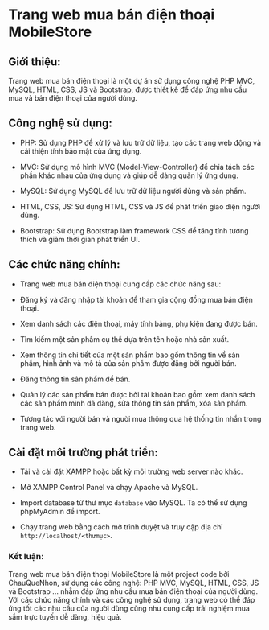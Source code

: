 # Trang web mua bán điện thoại MobileStore

## Giới thiệu:

Trang web mua bán điện thoại là một dự án sử dụng công nghệ PHP MVC, MySQL, HTML, CSS, JS và Bootstrap, được thiết kế để đáp ứng nhu cầu mua và bán điện thoại của người dùng.

## Công nghệ sử dụng:

- PHP: Sử dụng PHP để xử lý và lưu trữ dữ liệu, tạo các trang web động và cải thiện tính bảo mật của ứng dụng.

- MVC: Sử dụng mô hình MVC (Model-View-Controller) để chia tách các phần khác nhau của ứng dụng và giúp dễ dàng quản lý ứng dụng.

- MySQL: Sử dụng MySQL để lưu trữ dữ liệu người dùng và sản phẩm.

- HTML, CSS, JS: Sử dụng HTML, CSS và JS để phát triển giao diện người dùng.

- Bootstrap: Sử dụng Bootstrap làm framework CSS để tăng tính tương thích và giảm thời gian phát triển UI.

## Các chức năng chính:

- Trang web mua bán điện thoại cung cấp các chức năng sau:

- Đăng ký và đăng nhập tài khoản để tham gia cộng đồng mua bán điện thoại.

- Xem danh sách các điện thoại, máy tính bảng, phụ kiện đang được bán.

- Tìm kiếm một sản phẩm cụ thể dựa trên tên hoặc nhà sản xuất.

- Xem thông tin chi tiết của một sản phẩm bao gồm thông tin về sản phẩm, hình ảnh và mô tả của sản phẩm được đăng bởi người bán.

- Đăng thông tin sản phẩm để bán.

- Quản lý các sản phẩm bán được bởi tài khoản bao gồm xem danh sách các sản phẩm mình đã đăng, sửa thông tin sản phẩm, xóa sản phẩm.

- Tương tác với người bán và người mua thông qua hệ thống tin nhắn trong trang web.

## Cài đặt môi trường phát triển:

- Tải và cài đặt XAMPP hoặc bất kỳ môi trường web server nào khác.

- Mở XAMPP Control Panel và chạy Apache và MySQL.

- Import database từ thư mục `database` vào MySQL. Ta có thể sử dụng phpMyAdmin để import.

- Chạy trang web bằng cách mở trình duyệt và truy cập địa chỉ `http://localhost/<thưmục>`.

### Kết luận: 
  Trang web mua bán điện thoại MobileStore là một project code bởi ChauQueNhon, sử dụng các công nghệ: PHP MVC, MySQL, HTML, CSS, JS và Bootstrap ... nhằm đáp ứng nhu cầu mua bán điện thoại của người dùng. Với các chức năng chính và các công nghệ sử dụng, trang web có thể đáp ứng tốt các nhu cầu của người dùng cũng như cung cấp trải nghiệm mua sắm trực tuyến dễ dàng, hiệu quả.
